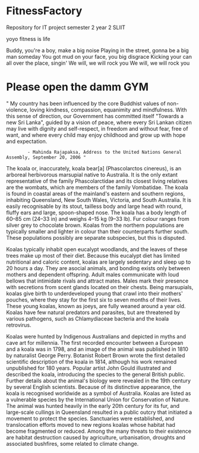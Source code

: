 # FitnessFactory
Repository for IT project semester 2 year 2 SLIIT

yoyo fitness is life

Buddy, you're a boy, make a big noise
Playing in the street, gonna be a big man someday
You got mud on your face, you big disgrace
Kicking your can all over the place, singin'
We will, we will rock you
We will, we will rock you

# Please open the damm GYM
"
My country has been influenced by the core Buddhist values of non-violence, loving kindness, compassion, equanimity and mindfulness. With this sense of direction, our Government has committed itself "Towards a new Sri Lanka", guided by a vision of peace, where every Sri Lankan citizen may live with dignity and self-respect, in freedom and without fear, free of want, and where every child may enjoy childhood and grow up with hope and expectation.

            - Mahinda Rajapaksa, Address to the United Nations General Assembly, September 20, 2006 "

The koala or, inaccurately, koala bear[a] (Phascolarctos cinereus), is an arboreal herbivorous marsupial native to Australia. It is the only extant representative of the family Phascolarctidae and its closest living relatives are the wombats, which are members of the family Vombatidae. The koala is found in coastal areas of the mainland's eastern and southern regions, inhabiting Queensland, New South Wales, Victoria, and South Australia. It is easily recognisable by its stout, tailless body and large head with round, fluffy ears and large, spoon-shaped nose. The koala has a body length of 60–85 cm (24–33 in) and weighs 4–15 kg (9–33 lb). Fur colour ranges from silver grey to chocolate brown. Koalas from the northern populations are typically smaller and lighter in colour than their counterparts further south. These populations possibly are separate subspecies, but this is disputed.

Koalas typically inhabit open eucalypt woodlands, and the leaves of these trees make up most of their diet. Because this eucalypt diet has limited nutritional and caloric content, koalas are largely sedentary and sleep up to 20 hours a day. They are asocial animals, and bonding exists only between mothers and dependent offspring. Adult males communicate with loud bellows that intimidate rivals and attract mates. Males mark their presence with secretions from scent glands located on their chests. Being marsupials, koalas give birth to underdeveloped young that crawl into their mothers' pouches, where they stay for the first six to seven months of their lives. These young koalas, known as joeys, are fully weaned around a year old. Koalas have few natural predators and parasites, but are threatened by various pathogens, such as Chlamydiaceae bacteria and the koala retrovirus.

Koalas were hunted by Indigenous Australians and depicted in myths and cave art for millennia. The first recorded encounter between a European and a koala was in 1798, and an image of the animal was published in 1810 by naturalist George Perry. Botanist Robert Brown wrote the first detailed scientific description of the koala in 1814, although his work remained unpublished for 180 years. Popular artist John Gould illustrated and described the koala, introducing the species to the general British public. Further details about the animal's biology were revealed in the 19th century by several English scientists. Because of its distinctive appearance, the koala is recognised worldwide as a symbol of Australia. Koalas are listed as a vulnerable species by the International Union for Conservation of Nature. The animal was hunted heavily in the early 20th century for its fur, and large-scale cullings in Queensland resulted in a public outcry that initiated a movement to protect the species. Sanctuaries were established, and translocation efforts moved to new regions koalas whose habitat had become fragmented or reduced. Among the many threats to their existence are habitat destruction caused by agriculture, urbanisation, droughts and associated bushfires, some related to climate change.
